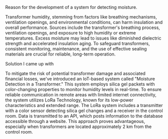 Reason for the development of a system for detecting moisture.

Transformer humidity, stemming from factors like breathing mechanisms, ventilation openings, and environmental conditions, can harm insulation and overall performance. Sources include the transformer's breathing process, ventilation openings, and exposure to high humidity or extreme temperatures. Excess moisture may lead to issues like diminished dielectric strength and accelerated insulation aging. To safeguard transformers, consistent monitoring, maintenance, and the use of effective sealing materials are crucial for reliable, long-term operation.

Solution I came up with

To mitigate the risk of potential transformer damage and associated financial losses, we've introduced an IoT-based system called "Moisture Detection in a Transformer." This system employs silica gel packets with color-changing properties to monitor humidity levels in real-time. To ensure reliable communication in remote areas with limited internet connectivity, the system utilizes LoRa Technology, known for its low-power characteristics and extended range. The LoRa system includes a transmitter with a color sensor detecting silica gel changes and a receiver in the control room. Data is transmitted to an API, which posts information to the database accessible through a website. This approach proves advantageous, especially when transformers are located approximately 2 km from the control room.

